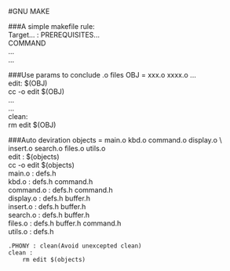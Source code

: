 #GNU MAKE  

###A simple makefile rule:  
    Target... : PREREQUISITES...  
        COMMAND  
        ...  
        ...  

###Use params to conclude .o files
    OBJ = xxx.o xxxx.o ...  
    edit: $(OBJ)  
        cc -o edit $(OBJ)  
        ...  
        ...  
    clean:  
        rm edit $(OBJ)

###Auto deviration
    objects = main.o kbd.o command.o display.o \  
        insert.o search.o files.o utils.o  
    edit : $(objects)  
        cc -o edit $(objects)  
    main.o : defs.h  
    kbd.o : defs.h command.h  
    command.o : defs.h command.h  
    display.o : defs.h buffer.h  
    insert.o : defs.h buffer.h  
    search.o : defs.h buffer.h  
    files.o : defs.h buffer.h command.h  
    utils.o : defs.h  
    
    .PHONY : clean(Avoid unexcepted clean)  
    clean :  
        rm edit $(objects)
